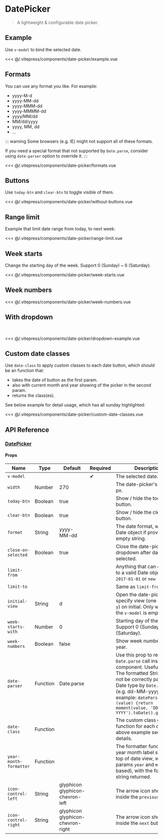 # DatePicker

> A lightweight & configurable date picker.

## Example

Use `v-model` to bind the selected date.

<date-picker-example/>

<<< @/.vitepress/components/date-picker/example.vue

## Formats

You can use any format you like. For example:

* yyyy-M-d
* yyyy-MM-dd
* yyyy-MMM-dd
* yyyy-MMMM-dd
* yyyy/MM/dd
* MM/dd/yyyy
* yyyy, MM, dd
* ...

::: warning
Some browsers (e.g. IE) might not support all of these formats.

If you need a special format that not supported by `Date.parse`, consider using `date-parser` option to override it.
:::

<date-picker-formats/>

<<< @/.vitepress/components/date-picker/formats.vue

## Buttons

Use `today-btn` and `clear-btn` to toggle visible of them.

<date-picker-without-buttons/>

<<< @/.vitepress/components/date-picker/without-buttons.vue

## Range limit

Example that limit date range from today, to next week:

<date-picker-range-limit/>

<<< @/.vitepress/components/date-picker/range-limit.vue

## Week starts

Change the starting day of the week. Support 0 (Sunday) ~ 6 (Saturday).

<date-picker-week-starts/>

<<< @/.vitepress/components/date-picker/week-starts.vue

## Week numbers

<date-picker-week-numbers/>

<<< @/.vitepress/components/date-picker/week-numbers.vue

## With dropdown

<br/>

<date-picker-dropdown-example/>

<<< @/.vitepress/components/date-picker/dropdown-example.vue

## Custom date classes

Use `date-class` to apply custom classes to each date button, which should be an function that:

* takes the date of button as the first param.
* also with current month and year showing of the picker in the second param.
* returns the class(es).

See below example for detail usage, which has all sunday highlighted:

<date-picker-custom-date-classes/>

<<< @/.vitepress/components/date-picker/custom-date-classes.vue

## API Reference

### [DatePicker](https://github.com/uiv-lib/uiv/blob/1.x/src/components/datepicker/DatePicker.vue)

#### Props

| Name                   | Type     | Default                           | Required | Description                                                                                                                                                                                                                                                                 |
|------------------------|----------|-----------------------------------|----------|-----------------------------------------------------------------------------------------------------------------------------------------------------------------------------------------------------------------------------------------------------------------------------|
| `v-model`              |          |                                   | &#10004; | The selected date.                                                                                                                                                                                                                                                          |
| `width`                | Number   | 270                               |          | The date-picker's width in px.                                                                                                                                                                                                                                              |
| `today-btn`            | Boolean  | true                              |          | Show / hide the today button.                                                                                                                                                                                                                                               |
| `clear-btn`            | Boolean  | true                              |          | Show / hide the clear button.                                                                                                                                                                                                                                               |
| `format`               | String   | yyyy-MM-dd                        |          | The date format, will emit Date object if provided as empty string.                                                                                                                                                                                                         |
| `close-on-selected`    | Boolean  | true                              |          | Close the date-picker dropdown after date selected.                                                                                                                                                                                                                         |
| `limit-from`           |          |                                   |          | Anything that can convert to a valid Date object. E.g. `2017-01-01` or `new Date()`.                                                                                                                                                                                        |
| `limit-to`             |          |                                   |          | Same as `limit-from`.                                                                                                                                                                                                                                                       |
| `initial-view`         | String   | d                                 |          | Open the date-picker with specify view (one of `d` / `m` / `y`) on initial. Only works if the `v-model` is empty.                                                                                                                                                           |
| `week-starts-with`     | Number   | 0                                 |          | Starting day of the week. Support 0 (Sunday) ~ 6 (Saturday).                                                                                                                                                                                                                |
| `week-numbers`         | Boolean  | false                             |          | Show week numbers of year.                                                                                                                                                                                                                                                  |
| `date-parser`          | Function | Date.parse                        |          | Use this prop to replace the `Date.parse` call inside the component. Useful when The formatted String can not be correctly parsed to Date type by `Date.parse` (e.g. dd-MM-yyyy). For example: `dateParser (value) {return moment(value, 'DD-MM-YYYY').toDate().getTime()}` |
| `date-class`           | Function |                                   |          | The custom class callback function for each date. See above example section for details.                                                                                                                                                                                    |
| `year-month-formatter` | Function |                                   |          | The formatter function of year month label string on top of date view, with 2 params `year` and `month` (0-based), with the formatted string returned.                                                                                                                      |
| `icon-control-left`    | String   | glyphicon glyphicon-chevron-left  |          | The arrow icon shown inside the `previous` button.                                                                                                                                                                                                                          |
| `icon-control-right`   | String   | glyphicon glyphicon-chevron-right |          | The arrow icon shown inside the `next` button.                                                                                                                                                                                                                              |
